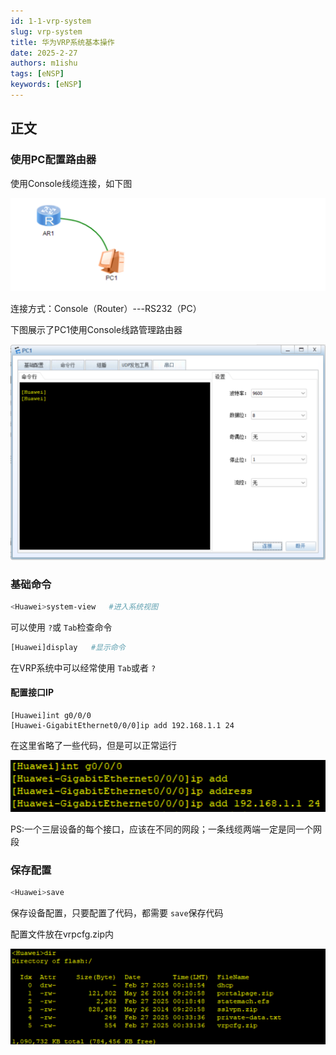 ```yaml
---
id: 1-1-vrp-system
slug: vrp-system
title: 华为VRP系统基本操作
date: 2025-2-27
authors: m1ishu
tags: [eNSP]
keywords: [eNSP]
---
```

<!-- truncate -->

## 正文

### 使用PC配置路由器

使用Console线缆连接，如下图

![1740615458836](image/01/1740615458836.png)

连接方式：Console（Router）---RS232（PC）

下图展示了PC1使用Console线路管理路由器

![1740615578517](image/01/1740615578517.png)

### 基础命令

```bash
<Huawei>system-view   #进入系统视图
```

可以使用 `?`或 `Tab`检查命令

```bash
[Huawei]display   #显示命令
```

在VRP系统中可以经常使用 `Tab`或者 `?`

#### 配置接口IP

```badh
[Huawei]int g0/0/0
[Huawei-GigabitEthernet0/0/0]ip add 192.168.1.1 24
```

在这里省略了一些代码，但是可以正常运行

![1740616027483](image/01/1740616027483.png)

PS:一个三层设备的每个接口，应该在不同的网段；一条线缆两端一定是同一个网段

### 保存配置

```bash
<Huawei>save
```

保存设备配置，只要配置了代码，都需要 `save`保存代码

配置文件放在vrpcfg.zip内

![1740616522249](image/01/1740616522249.png)
